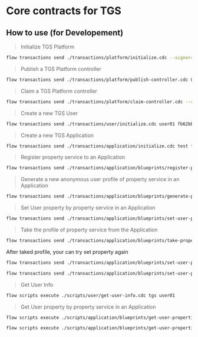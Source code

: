 # Core contracts for TGS

## How to use (for Developement)

> Initialize TGS Platform

```bash
flow transactions send ./transactions/platform/initialize.cdc --signer=default
```

> Publish a TGS Platform controller

```bash
flow transactions send ./transactions/platform/publish-controller.cdc 0xAddress --signer=default
```

> Claim a TGS Platform controller

```bash
flow transactions send ./transactions/platform/claim-controller.cdc --signer=ControlerAccount
```

> Create a new TGS User

```bash
flow transactions send ./transactions/user/initialize.cdc user01 fb62bbf229fb28f7d903334e99282699b06686b3bb6dab87fae3cef92acb17f43f576b332a2ee91c36f2b117d4264ba96c65eceac22bb92ab5a6aad24e94d7c0 10.0 --signer=default
```

> Create a new TGS Application

```bash
flow transactions send ./transactions/application/initialize.cdc test fb62bbf229fb28f7d903334e99282699b06686b3bb6dab87fae3cef92acb17f43f576b332a2ee91c36f2b117d4264ba96c65eceac22bb92ab5a6aad24e94d7c0 10.0 --signer=default
```

> Register property service to an Application

```bash
flow transactions send ./transactions/application/blueprints/register-properties-service.cdc test --signer=default
```

> Generate a new anonymous user profile of property service in an Application

```bash
flow transactions send ./transactions/application/blueprints/generate-properties-profile.cdc test google anonymous01 --signer=default
```

> Set User property by property service in an Application

```bash
flow transactions send ./transactions/application/blueprints/set-user-property.cdc test google anonymous01 name "John Doe" nil --signer=default
```

> Take the profile of property service from the Application

```bash
flow transactions send ./transactions/application/blueprints/take-properties-profile.cdc test google anonymous01 user01 --signer=default
```

After taked profile, your can try set property again

```bash
flow transactions send ./transactions/application/blueprints/set-user-property.cdc test google anonymous01 gender "Man" nil --signer=default

flow transactions send ./transactions/application/blueprints/set-user-property.cdc test tgs user01 age 20 nil --signer=default
```

> Get User Info

```bash
flow scripts execute ./scripts/user/get-user-info.cdc tgs user01
```

> Get User property by property service in an Application

```bash
flow scripts execute ./scripts/application/blueprints/get-user-properties.cdc test google anonymous01 "[\"name\",\"gender\",\"age\"]" nil

flow scripts execute ./scripts/application/blueprints/get-user-properties.cdc test tgs user01 "[\"name\",\"gender\",\"age\"]" nil
```

